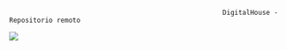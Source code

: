                                                           DigitalHouse - Repositorio remoto
<img src="https://banco.santander.com.ar/exec/form-curso-dh/fonts/bgs.png">
